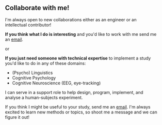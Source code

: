 ## Collaborate with me!
I'm always open to new collaborations either as an engineer or an intellectual contributor! 

**If you think what I do is interesting** and you'd like to work with me send me an [email](mailto:jdyeaton27@gmail.com).

or

**If you just need someone with technical expertise** to implement a study you'd like to do in any of these domains:
- (Psycho) Linguistics
- Cognitive Psychology
- Cognitive Neuroscience (EEG, eye-tracking)

I can serve in a support role to help design, program, implement, and analyse a human-subjects experiment.

<!--**I can serve as your offsite lab engineer, providing the following services:**
- Experimental design consulatation
- Programming experimental task(s) in e.g.: PsychToolbox, exPyriment, OpenSesame
- On-site installations & training research assistants
- Data processing and analysis
- Running statistics
- Producing figures
- Writing up Methods and Results sections-->


<!--What I (usually) don't do:
- Stimulus creation
- Data collection-->

If you think I might be useful to your study, send me an [email](mailto:jdyeaton27@gmail.com). I'm always excited to learn new methods or topics, so shoot me a message and we can figure it out!
